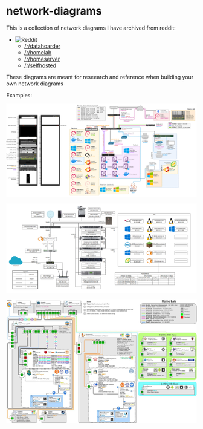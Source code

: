 # network-diagrams

This is a collection of network diagrams I have archived from reddit:

- ![Reddit](https://img.shields.io/badge/Reddit-%23FF4500.svg?style=flat&logo=Reddit&logoColor=white)
  - [/r/datahoarder](https://reddit.com/r/datahoarder)
  - [/r/homelab](https://reddit.com/r/homelab)
  - [/r/homeserver](https://reddit.com/r/homeserver)
  - [/r/selfhosted](https://reddit.com/r/selfhosted)

These diagrams are meant for reseearch and reference when building your own network diagrams

Examples:

![diagram](diagrams/network-diagram_0014.png)

![diagram](diagrams/network-diagram_0210.png)

![diagram](diagrams/network-diagram_0897.jpg)
